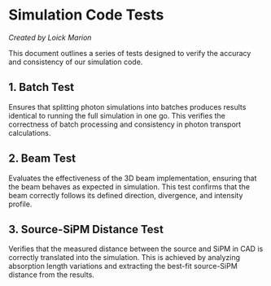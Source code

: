 # Simulation Code Tests
*Created by Loick Marion*

This document outlines a series of tests designed to verify the accuracy and consistency of our simulation code.

## 1. Batch Test  
Ensures that splitting photon simulations into batches produces results identical to running the full simulation in one go. This verifies the correctness of batch processing and consistency in photon transport calculations.

## 2. Beam Test  
Evaluates the effectiveness of the 3D beam implementation, ensuring that the beam behaves as expected in simulation. This test confirms that the beam correctly follows its defined direction, divergence, and intensity profile.

## 3. Source-SiPM Distance Test  
Verifies that the measured distance between the source and SiPM in CAD is correctly translated into the simulation. This is achieved by analyzing absorption length variations and extracting the best-fit source-SiPM distance from the results.
